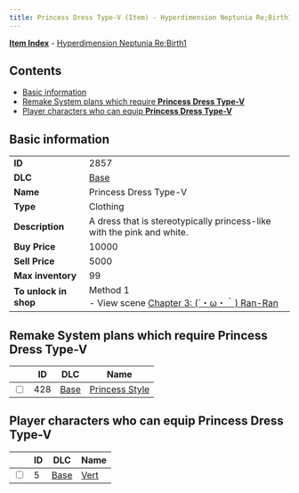 ```yaml
---
title: Princess Dress Type-V (Item) - Hyperdimension Neptunia Re;Birth1
---
```


[**Item Index**](/neptunia/rb1/item/index.html) - [Hyperdimension Neptunia Re;Birth1](/neptunia/rb1)

## Contents

- [Basic information](#basic-information)
- [Remake System plans which require **Princess Dress Type-V**](#remake-system-plans-which-require-princess-dress-type-v)
- [Player characters who can equip **Princess Dress Type-V**](#player-characters-who-can-equip-princess-dress-type-v)
## Basic information

|   |   |
| -- | -- |
| **ID** | 2857 |
| **DLC** | [Base](/neptunia/rb1/dlc/1-base.html) |
| **Name** | Princess Dress Type-V |
| **Type** | Clothing |
| **Description** | A dress that is stereotypically princess-like with the pink and white. |
| **Buy Price** | 10000 |
| **Sell Price** | 5000 |
| **Max inventory** | 99 |
| **To unlock in shop** | Method 1<br />- View scene [Chapter 3: (´・ω・｀) Ran-Ran](/neptunia/rb1/scene/1-309-chapter-3-ran-ran.html) |


## Remake System plans which require **Princess Dress Type-V**

|    | ID | DLC | Name |
| -- | -- | --- | ---- |
| <input type="checkbox" id="rb1-quest-1-428" class="trackbox" /> | 428 | [Base](/neptunia/rb1/dlc/1-base.html) | [Princess Style](/neptunia/rb1/quest/1-428-princess-style.html) |


## Player characters who can equip **Princess Dress Type-V**

|    | ID | DLC | Name |
| -- | -- | --- | ---- |
| <input type="checkbox" id="rb1-player-1-5" class="trackbox" /> | 5 | [Base](/neptunia/rb1/dlc/1-base.html) | [Vert](/neptunia/rb1/player/1-5-vert.html) |
